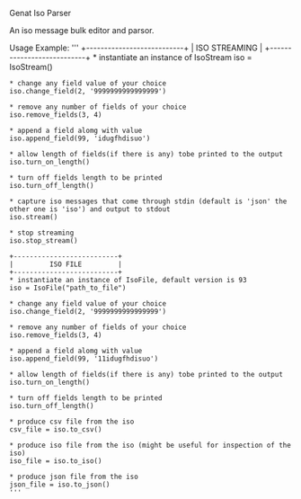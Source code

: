 Genat Iso Parser

An iso message bulk editor and parsor.

Usage Example:
    '''
    +---------------------------+
    |       ISO STREAMING       |
    +---------------------------+
    * instantiate an instance of IsoStream
    iso = IsoStream()
    
    * change any field value of your choice
    iso.change_field(2, '9999999999999999')
    
    * remove any number of fields of your choice
    iso.remove_fields(3, 4)

    * append a field alomg with value
    iso.append_field(99, 'idugfhdisuo')

    * allow length of fields(if there is any) tobe printed to the output
    iso.turn_on_length()
    
    * turn off fields length to be printed
    iso.turn_off_length()
    
    * capture iso messages that come through stdin (default is 'json' the other one is 'iso') and output to stdout
    iso.stream()
    
    * stop streaming
    iso.stop_stream()

    +--------------------------+
    |         ISO FILE         |
    +--------------------------+
    * instantiate an instance of IsoFile, default version is 93
    iso = IsoFile("path_to_file")

    * change any field value of your choice
    iso.change_field(2, '9999999999999999')
    
    * remove any number of fields of your choice
    iso.remove_fields(3, 4)

    * append a field alomg with value
    iso.append_field(99, '11idugfhdisuo')
    
    * allow length of fields(if there is any) tobe printed to the output
    iso.turn_on_length()
    
    * turn off fields length to be printed
    iso.turn_off_length()

    * produce csv file from the iso
    csv_file = iso.to_csv()

    * produce iso file from the iso (might be useful for inspection of the iso)
    iso_file = iso.to_iso()

    * produce json file from the iso
    json_file = iso.to_json()
    '''